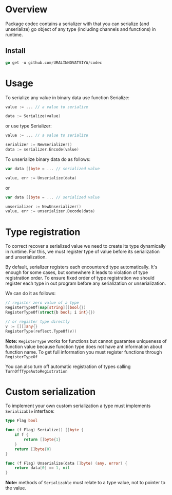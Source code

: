 # Overview

Package codec contains a serializer with that you can serialize (and unserialize)
go object of any type (including channels and functions) in runtime.

## Install

```go
go get -u github.com/URALINNOVATSIYA/codec
```

# Usage

To serialize any value in binary data use function Serialize:

```go
value := ... // a value to serialize

data := Serialize(value)
```

or use type Serializer:

```go
value := ... // a value to serialize

serializer := NewSerializer()
data := serializer.Encode(value)
```

To unserialize binary data do as follows:

```go
var data []byte = ... // serialized value

value, err := Unserialize(data)
```

or 

```go
var data []byte = ... // serialized value

unserializer := NewUnserializer()
value, err := unserializer.Decode(data)
```

# Type registration

To correct recover a serialized value we need to create its type dynamically 
in runtime. For this, we must register type of value before its serialization 
and unserialization.

By default, serializer registers each encountered type automatically.
It's enough for some cases, but somewhere it leads to violation of type
registration order. To ensure fixed order of type registration we should
register each type in out program before any serialization or unserialization.

We can do it as follows:

```go
// register zero value of a type
RegisterTypeOf(map[string][]bool{})
RegisterTypeOf(struct{b bool; i int}{})

// or register type directly
v := [][]any{} 
RegisterType(reflect.TypeOf(v))
```

**Note:** ```RegisterType``` works for functions but cannot guarantee uniqueness
of function value because function type does not have ant information about function
name. To get full information you must register functions through ```RegisterTypeOf```  

You can also turn off automatic registration of types calling ```TurnOffTypeAutoRegistration```

# Custom serialization

To implement your own custom serialization a type must implements ```Serializable``` interface:

```go
type Flag bool

func (f Flag) Serialize() []byte {
	if f {
		return []byte{1}
	}
	return []byte{0}
}

func (f Flag) Unserialize(data []byte) (any, error) {
	return data[0] == 1, nil
}
```

**Note:** methods of ```Serializable``` must relate to a type value, not to pointer to the value.  